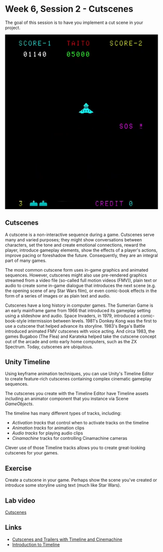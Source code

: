 # Week 6, Session 2 - Cutscenes

The goal of this session is to have you implement a cut scene in your project.

![Space Invaders Cutscene](./images/spaceInvaders.png)

## Cutscenes

A cutscene is a non-interactive sequence during a game. Cutscenes serve many and varied purposes; they might show conversations between characters, set the tone and create emotional connections, reward the player, introduce gameplay elements, show the effects of a player's actions, improve pacing or foreshadow the future. Consequently, they are an integral part of many games.

The most common cutscene form uses in-game graphics and animated sequences. However, cutscenes might also use pre-rendered graphics streamed from a video file (so-called full motion videos (FMV)), plain text or audio to create some in-game dialogue that introduces the next scene (e.g. the opening scene of any Star Wars film), or even comic-book effects in the form of a series of images or as plain text and audio.

Cutscenes have a long history in computer games. The Sumerian Game is an early mainframe game from 1966 that introduced its gameplay setting using a slideshow and audio. Space Invaders, in 1979, introduced a comic-book-style intermission between levels. 1981's Donkey Kong was the first to use a cutscene that helped advance its storyline. 1983's Bega's Battle introduced animated FMV cutscenes with voice acting. And circa 1983, the games Bugaboo (The Flea) and Karateka helped take the cutscene concept out of the arcade and onto early home computers, such as the ZX Spectrum. Today, cutscenes are ubiquitous.

## Unity Timeline

Using keyframe animation techniques, you can use Unity's Timeline Editor to create feature-rich cutscenes containing complex cinematic gameplay sequences.  

The cutscenes you create with the Timeline Editor have Timeline assets including an animator component that you instance via Scene _GameObjects_.

The timeline has many different types of tracks, including:

+ _Activation tracks_ that control when to activate tracks on the timeline
+ _Animation tracks_ for animation clips
+ _Audio tracks_ for playing audio clips
+ _Cinamachine_ tracks for controlling Cinamachine cameras

Clever use of those Timeline tracks allows you to create great-looking cutscenes for your games.

## Exercise

Create a cutscene in your game. Perhaps show the scene you've created or introduce some storyline using text (much like Star Wars).

## Lab video

[Cutscenes](https://youtu.be/2MLnibgCgCc)

## Links

+ [Cutscenes and Trailers with Timeline and Cinemachine](https://learn.unity.com/project/cutscenes-and-trailers-with-timeline-and-cinemachine)
+ [Introduction to Timeline](https://learn.unity.com/tutorial/introduction-to-timeline-2019-3)
